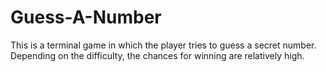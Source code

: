 # Guess-A-Number
This is a terminal game in which the player tries to guess a secret number. Depending on the difficulty, the chances for winning are relatively high.
